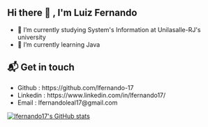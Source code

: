 <h2> Hi there 👋 , I'm Luiz Fernando </h2>

- 🔭 I’m currently studying System's Information at Unilasalle-RJ's university
- 🌱 I’m currently learning Java

<h2> 📬 Get in touch  </h2>

<ul>
<li> Github : https://github.com/lfernando-17 </li>
  <li> Linkedin : https://www.linkedin.com/in/lfernando17/ </li>
  <li> Email : lfernandoleal17@gmail.com </li>
</ul> 


[![lfernando17's GitHub stats](https://github-readme-stats.vercel.app/api?username=lfernando-17&show_icons=true&theme=highcontrast)](https://github.com/lfernando-17/github-readme-stats)
<!--
- 💬 Ask me about ...
- 📫 How to reach me: ...
- 😄 Pronouns: ...
- ⚡ Fun fact: ...
-->
